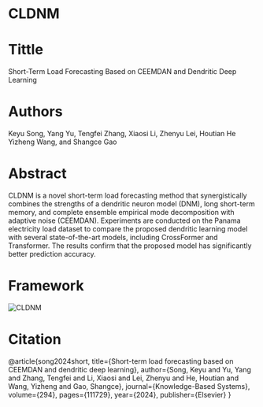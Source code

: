 # CLDNM
# Tittle
Short-Term Load Forecasting Based on CEEMDAN and Dendritic Deep Learning

# Authors
Keyu Song, Yang Yu, Tengfei Zhang, Xiaosi Li, Zhenyu Lei, Houtian He Yizheng Wang, and Shangce Gao 

# Abstract
CLDNM is a novel short-term load forecasting method that synergistically combines the strengths of a dendritic neuron model (DNM), long short-term memory, and complete ensemble empirical mode decomposition with adaptive noise (CEEMDAN). Experiments are conducted on the Panama electricity load dataset to compare the proposed dendritic learning model with several state-of-the-art models, including CrossFormer and Transformer. The results confirm that the proposed model has significantly better prediction accuracy.

# Framework
![CLDNM](https://github.com/lalalaquya/CLDNM/assets/109777841/c2cb8e5b-f070-469a-94c2-ebb3883b7d38)


# Citation
@article{song2024short,
  title={Short-term load forecasting based on CEEMDAN and dendritic deep learning},
  author={Song, Keyu and Yu, Yang and Zhang, Tengfei and Li, Xiaosi and Lei, Zhenyu and He, Houtian and Wang, Yizheng and Gao, Shangce},
  journal={Knowledge-Based Systems},
  volume={294},
  pages={111729},
  year={2024},
  publisher={Elsevier}
}
